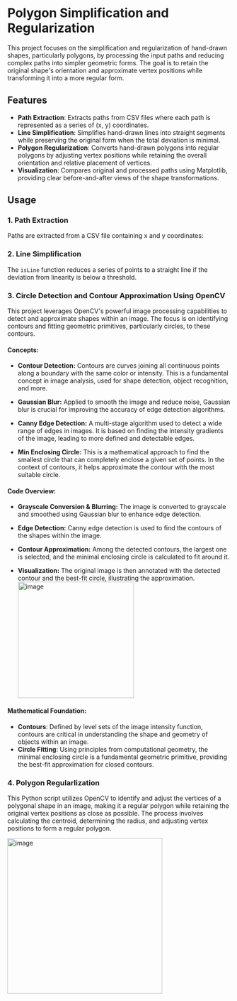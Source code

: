 # **Polygon Simplification and Regularization**

This project focuses on the simplification and regularization of hand-drawn shapes, particularly polygons, by processing the input paths and reducing complex paths into simpler geometric forms. The goal is to retain the original shape's orientation and approximate vertex positions while transforming it into a more regular form.

## **Features**

- **Path Extraction**: Extracts paths from CSV files where each path is represented as a series of (x, y) coordinates.
- **Line Simplification**: Simplifies hand-drawn lines into straight segments while preserving the original form when the total deviation is minimal.
- **Polygon Regularization**: Converts hand-drawn polygons into regular polygons by adjusting vertex positions while retaining the overall orientation and relative placement of vertices.
- **Visualization**: Compares original and processed paths using Matplotlib, providing clear before-and-after views of the shape transformations.

## **Usage**

### **1. Path Extraction**
Paths are extracted from a CSV file containing x and y coordinates:


### **2. Line Simplification**
The `isLine` function reduces a series of points to a straight line if the deviation from linearity is below a threshold.

### **3. Circle Detection and Contour Approximation Using OpenCV**

This project leverages OpenCV's powerful image processing capabilities to detect and approximate shapes within an image. The focus is on identifying contours and fitting geometric primitives, particularly circles, to these contours.

#### **Concepts:**

- **Contour Detection:** Contours are curves joining all continuous points along a boundary with the same color or intensity. This is a fundamental concept in image analysis, used for shape detection, object recognition, and more.

- **Gaussian Blur:** Applied to smooth the image and reduce noise, Gaussian blur is crucial for improving the accuracy of edge detection algorithms.

- **Canny Edge Detection:** A multi-stage algorithm used to detect a wide range of edges in images. It is based on finding the intensity gradients of the image, leading to more defined and detectable edges.

- **Min Enclosing Circle:** This is a mathematical approach to find the smallest circle that can completely enclose a given set of points. In the context of contours, it helps approximate the contour with the most suitable circle.

#### **Code Overview:**

- **Grayscale Conversion & Blurring:** The image is converted to grayscale and smoothed using Gaussian blur to enhance edge detection.

- **Edge Detection:** Canny edge detection is used to find the contours of the shapes within the image.

- **Contour Approximation:** Among the detected contours, the largest one is selected, and the minimal enclosing circle is calculated to fit around it.

- **Visualization:** The original image is then annotated with the detected contour and the best-fit circle, illustrating the approximation.
  <img width="262" alt="image" src="https://github.com/user-attachments/assets/5b4464e9-f080-4cb7-bf11-4c7ecc11d533">


#### **Mathematical Foundation:**
- **Contours**: Defined by level sets of the image intensity function, contours are critical in understanding the shape and geometry of objects within an image.
- **Circle Fitting**: Using principles from computational geometry, the minimal enclosing circle is a fundamental geometric primitive, providing the best-fit approximation for closed contours.

### **4. Polygon Regularlization**
This Python script utilizes OpenCV to identify and adjust the vertices of a polygonal shape in an image, making it a regular polygon while retaining the original vertex positions as close as possible. The process involves calculating the centroid, determining the radius, and adjusting vertex positions to form a regular polygon.

<img width="350" alt="image" src="https://github.com/user-attachments/assets/88f5a667-fce6-4e88-a2d9-2fa14cc4758f">



